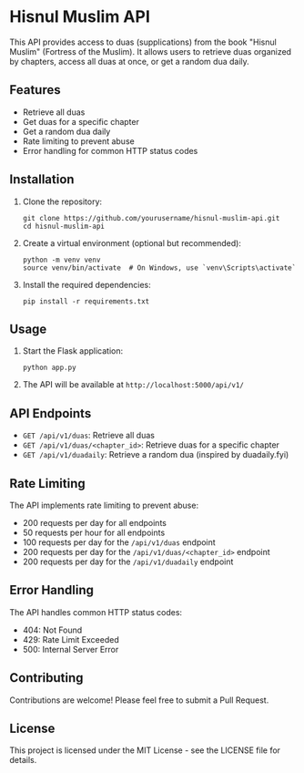 # Hisnul Muslim API

This API provides access to duas (supplications) from the book "Hisnul Muslim" (Fortress of the Muslim). It allows users to retrieve duas organized by chapters, access all duas at once, or get a random dua daily.

## Features

- Retrieve all duas
- Get duas for a specific chapter
- Get a random dua daily
- Rate limiting to prevent abuse
- Error handling for common HTTP status codes

## Installation

1. Clone the repository:
   ```
   git clone https://github.com/yourusername/hisnul-muslim-api.git
   cd hisnul-muslim-api
   ```

2. Create a virtual environment (optional but recommended):
   ```
   python -m venv venv
   source venv/bin/activate  # On Windows, use `venv\Scripts\activate`
   ```

3. Install the required dependencies:
   ```
   pip install -r requirements.txt
   ```

## Usage

1. Start the Flask application:
   ```
   python app.py
   ```

2. The API will be available at `http://localhost:5000/api/v1/`

## API Endpoints

- `GET /api/v1/duas`: Retrieve all duas
- `GET /api/v1/duas/<chapter_id>`: Retrieve duas for a specific chapter
- `GET /api/v1/duadaily`: Retrieve a random dua (inspired by duadaily.fyi)

## Rate Limiting

The API implements rate limiting to prevent abuse:
- 200 requests per day for all endpoints
- 50 requests per hour for all endpoints
- 100 requests per day for the `/api/v1/duas` endpoint
- 200 requests per day for the `/api/v1/duas/<chapter_id>` endpoint
- 200 requests per day for the `/api/v1/duadaily` endpoint

## Error Handling

The API handles common HTTP status codes:
- 404: Not Found
- 429: Rate Limit Exceeded
- 500: Internal Server Error

## Contributing

Contributions are welcome! Please feel free to submit a Pull Request.

## License

This project is licensed under the MIT License - see the LICENSE file for details.
